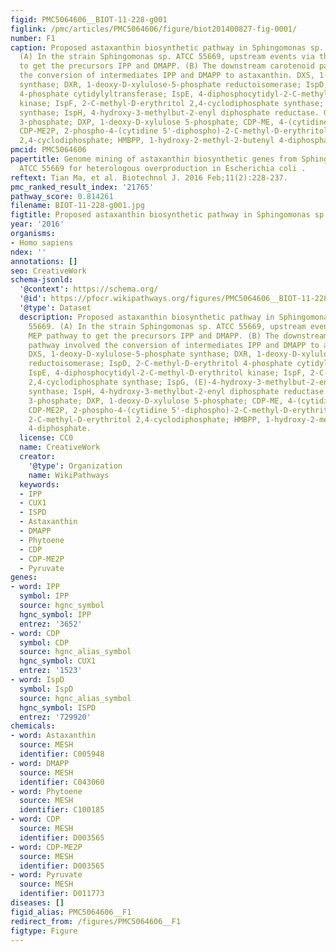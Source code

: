```yaml
---
figid: PMC5064606__BIOT-11-228-g001
figlink: /pmc/articles/PMC5064606/figure/biot201400827-fig-0001/
number: F1
caption: Proposed astaxanthin biosynthetic pathway in Sphingomonas sp. ATCC 55669.
  (A) In the strain Sphingomonas sp. ATCC 55669, upstream events via the MEP pathway
  to get the precursors IPP and DMAPP. (B) The downstream carotenoid pathway involved
  the conversion of intermediates IPP and DMAPP to astaxanthin. DXS, 1‐deoxy‐D‐xylulose‐5‐phosphate
  synthase; DXR, 1‐deoxy‐D‐xylulose‐5‐phosphate reductoisomerase; IspD, 2‐C‐methyl‐D‐erythritol
  4‐phosphate cytidylyltransferase; IspE, 4‐diphosphocytidyl‐2‐C‐methyl‐D‐erythritol
  kinase; IspF, 2‐C‐methyl‐D‐erythritol 2,4‐cyclodiphosphate synthase; IspG, (E)‐4‐hydroxy‐3‐methylbut‐2‐enyl‐diphosphate
  synthase; IspH, 4‐hydroxy‐3‐methylbut‐2‐enyl diphosphate reductase. G‐3‐P,D‐glyceraldehyde
  3‐phosphate; DXP, 1‐deoxy‐D‐xylulose 5‐phosphate; CDP‐ME, 4‐(cytidine 5'‐diphospho)‐2‐C‐methyl‐D‐erythritol;
  CDP‐ME2P, 2‐phospho‐4‐(cytidine 5'‐diphospho)‐2‐C‐methyl‐D‐erythritol; ME‐cPP, 2‐C‐methyl‐D‐erythritol
  2,4‐cyclodiphosphate; HMBPP, 1‐hydroxy‐2‐methyl‐2‐butenyl 4‐diphosphate.
pmcid: PMC5064606
papertitle: Genome mining of astaxanthin biosynthetic genes from Sphingomonas  sp.
  ATCC 55669 for heterologous overproduction in Escherichia coli .
reftext: Tian Ma, et al. Biotechnol J. 2016 Feb;11(2):228-237.
pmc_ranked_result_index: '21765'
pathway_score: 0.814261
filename: BIOT-11-228-g001.jpg
figtitle: Proposed astaxanthin biosynthetic pathway in Sphingomonas sp
year: '2016'
organisms:
- Homo sapiens
ndex: ''
annotations: []
seo: CreativeWork
schema-jsonld:
  '@context': https://schema.org/
  '@id': https://pfocr.wikipathways.org/figures/PMC5064606__BIOT-11-228-g001.html
  '@type': Dataset
  description: Proposed astaxanthin biosynthetic pathway in Sphingomonas sp. ATCC
    55669. (A) In the strain Sphingomonas sp. ATCC 55669, upstream events via the
    MEP pathway to get the precursors IPP and DMAPP. (B) The downstream carotenoid
    pathway involved the conversion of intermediates IPP and DMAPP to astaxanthin.
    DXS, 1‐deoxy‐D‐xylulose‐5‐phosphate synthase; DXR, 1‐deoxy‐D‐xylulose‐5‐phosphate
    reductoisomerase; IspD, 2‐C‐methyl‐D‐erythritol 4‐phosphate cytidylyltransferase;
    IspE, 4‐diphosphocytidyl‐2‐C‐methyl‐D‐erythritol kinase; IspF, 2‐C‐methyl‐D‐erythritol
    2,4‐cyclodiphosphate synthase; IspG, (E)‐4‐hydroxy‐3‐methylbut‐2‐enyl‐diphosphate
    synthase; IspH, 4‐hydroxy‐3‐methylbut‐2‐enyl diphosphate reductase. G‐3‐P,D‐glyceraldehyde
    3‐phosphate; DXP, 1‐deoxy‐D‐xylulose 5‐phosphate; CDP‐ME, 4‐(cytidine 5'‐diphospho)‐2‐C‐methyl‐D‐erythritol;
    CDP‐ME2P, 2‐phospho‐4‐(cytidine 5'‐diphospho)‐2‐C‐methyl‐D‐erythritol; ME‐cPP,
    2‐C‐methyl‐D‐erythritol 2,4‐cyclodiphosphate; HMBPP, 1‐hydroxy‐2‐methyl‐2‐butenyl
    4‐diphosphate.
  license: CC0
  name: CreativeWork
  creator:
    '@type': Organization
    name: WikiPathways
  keywords:
  - IPP
  - CUX1
  - ISPD
  - Astaxanthin
  - DMAPP
  - Phytoene
  - CDP
  - CDP-ME2P
  - Pyruvate
genes:
- word: IPP
  symbol: IPP
  source: hgnc_symbol
  hgnc_symbol: IPP
  entrez: '3652'
- word: CDP
  symbol: CDP
  source: hgnc_alias_symbol
  hgnc_symbol: CUX1
  entrez: '1523'
- word: IspD
  symbol: IspD
  source: hgnc_alias_symbol
  hgnc_symbol: ISPD
  entrez: '729920'
chemicals:
- word: Astaxanthin
  source: MESH
  identifier: C005948
- word: DMAPP
  source: MESH
  identifier: C043060
- word: Phytoene
  source: MESH
  identifier: C100185
- word: CDP
  source: MESH
  identifier: D003565
- word: CDP-ME2P
  source: MESH
  identifier: D003565
- word: Pyruvate
  source: MESH
  identifier: D011773
diseases: []
figid_alias: PMC5064606__F1
redirect_from: /figures/PMC5064606__F1
figtype: Figure
---
```

